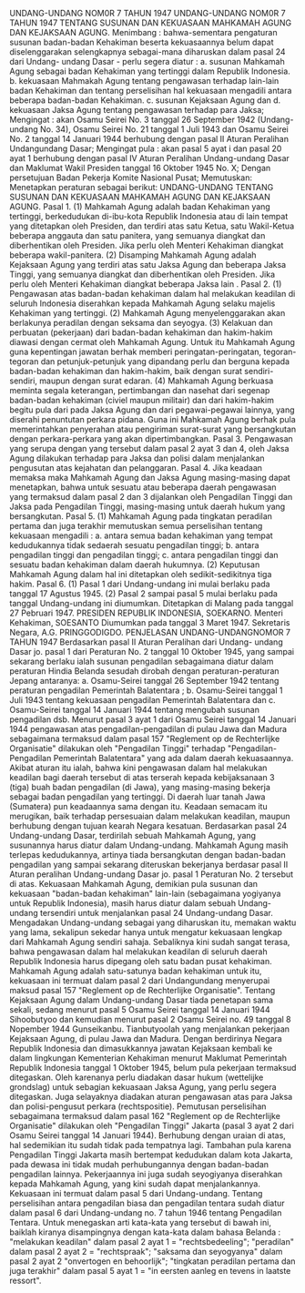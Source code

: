  UNDANG-UNDANG NOM0R 7 TAHUN 1947 UNDANG-UNDANG NOM0R 7 TAHUN 1947 TENTANG SUSUNAN DAN KEKUASAAN MAHKAMAH AGUNG DAN KEJAKSAAN AGUNG.
Menimbang :
 bahwa-sementara pengaturan susunan badan-badan Kehakiman beserta kekuasaannya belum dapat diselenggarakan selengkapnya sebagai-mana diharuskan dalam pasal 24 dari Undang- undang Dasar - perlu segera diatur :
a. susunan Mahkamah Agung sebagai badan Kehakiman yang tertinggi dalam Republik Indonesia.
b. kekuasaan Mahmakah Agung tentang pengawasan terhadap lain-lain badan Kehakiman dan tentang perselisihan hal kekuasaan mengadili antara beberapa badan-badan Kehakiman.
c. susunan Kejaksaan Agung dan d. kekuasaan Jaksa Agung tentang pengawasan terhadap para Jaksa;
Mengingat :
 akan Osamu Seirei No. 3 tanggal 26 September 1942 (Undang-undang No. 34), Osamu Seirei No. 21 tanggal 1 Juli 1943 dan Osamu Seirei No. 2 tanggal 14 Januari 1944 berhubung dengan pasal II Aturan Peralihan Undangundang Dasar; Mengingat pula : akan pasal 5 ayat i dan pasal 20 ayat 1 berhubung dengan pasal IV Aturan Peralihan Undang-undang Dasar dan Maklumat Wakil Presiden tanggal 16 Oktober 1945 No. X; Dengan persetujuan Badan Pekerja Komite Nasional Pusat; Memutuskan: Menetapkan peraturan sebagai berikut: UNDANG-UNDANG TENTANG SUSUNAN DAN KEKUASAAN MAHKAMAH AGUNG DAN KEJAKSAAN AGUNG. Pasal 1.
(1) Mahkamah Agung adalah badan Kehakiman yang tertinggi, berkedudukan di-ibu-kota Republik Indonesia atau di lain tempat yang ditetapkan oleh Presiden, dan terdiri atas satu Ketua, satu Wakil-Ketua beberapa anggauta dan satu panitera, yang semuanya diangkat dan diberhentikan oleh Presiden. Jika perlu oleh Menteri Kehakiman diangkat beberapa wakil-panitera.
(2) Disamping Mahkamah Agung adalah Kejaksaan Agung yang terdiri atas satu Jaksa Agung dan beberapa Jaksa Tinggi, yang semuanya diangkat dan diberhentikan oleh Presiden. Jika perlu oleh Menteri Kehakiman diangkat beberapa Jaksa lain . Pasal 2.
(1) Pengawasan atas badan-badan kehakiman dalam hal melakukan keadilan di seluruh Indonesia diserahkan kepada Mahkamah Agung selaku majelis Kehakiman yang tertinggi.
(2) Mahkamah Agung menyelenggarakan akan berlakunya peradilan dengan seksama dan seyogya.
(3) Kelakuan dan perbuatan (pekerjaan) dari badan-badan kehakiman dan hakim-hakim diawasi dengan cermat oleh Mahkamah Agung. Untuk itu Mahkamah Agung guna kepentingan jawatan berhak memberi peringatan-peringatan, tegoran-tegoran dan petunjuk-petunjuk yang dipandang perlu dan berguna kepada badan-badan kehakiman dan hakim-hakim, baik dengan surat sendiri-sendiri, maupun dengan surat edaran.
(4) Mahkamah Agung berkuasa meminta segala keterangan, pertimbangan dan nasehat dari segenap badan-badan kehakiman (civiel maupun militair) dan dari hakim-hakim begitu pula dari pada Jaksa Agung dan dari pegawai-pegawai lainnya, yang diserahi penuntutan perkara pidana. Guna ini Mahkamah Agung berhak pula memerintahkan penyerahan atau pengiriman surat-surat yang bersangkutan dengan perkara-perkara yang akan dipertimbangkan. Pasal 3. Pengawasan yang serupa dengan yang tersebut dalam pasal 2 ayat 3 dan 4, oleh Jaksa Agung dilakukan terhadap para Jaksa dan polisi dalam menjalankan pengusutan atas kejahatan dan pelanggaran. Pasal 4. Jika keadaan memaksa maka Mahkamah Agung dan Jaksa Agung masing-masing dapat menetapkan, bahwa untuk sesuatu atau beberapa daerah pengawasan yang termaksud dalam pasal 2 dan 3 dijalankan oleh Pengadilan Tinggi dan Jaksa pada Pengadilan Tinggi, masing-masing untuk daerah hukum yang bersangkutan. Pasal 5.
(1) Mahkamah Agung pada tingkatan peradilan pertama dan juga terakhir memutuskan semua perselisihan tentang kekuasaan mengadili :
a. antara semua badan kehakiman yang tempat kedudukannya tidak sedaerah sesuatu pengadilan tinggi;
b. antara pengadilan tinggi dan pengadilan tinggi;
c. antara pengadilan tinggi dan sesuatu badan kehakiman dalam daerah hukumnya.
(2) Keputusan Mahkamah Agung dalam hal ini ditetapkan oleh sedikit-sedikitnya tiga hakim. Pasal 6.
(1) Pasal 1 dari Undang-undang ini mulai berlaku pada tanggal 17 Agustus 1945.
(2) Pasal 2 sampai pasal 5 mulai berlaku pada tanggal Undang-undang ini diumumkan. Ditetapkan di Malang pada tanggal 27 Pebruari 1947. PRESIDEN REPUBLIK INDONESIA, SOEKARNO. Menteri Kehakiman, SOESANTO Diumumkan pada tanggal 3 Maret 1947. Sekretaris Negara, A.G. PRINGGODIGDO. PENJELASAN UNDANG-UNDANGNOMOR 7 TAHUN 1947 Berdasarkan pasal II Aturan Peralihan dari Undang- undang Dasar jo. pasal 1 dari Peraturan No. 2 tanggal 10 Oktober 1945, yang sampai sekarang berlaku ialah susunan pengadilan sebagaimana diatur dalam peraturan Hindia Belanda sesudah dirobah dengan peraturan-peraturan Jepang antaranya:
a. Osamu-Seirei tanggal 26 September 1942 tentang peraturan pengadilan Pemerintah Balatentara ;
b. Osamu-Seirei tanggal 1 Juli 1943 tentang kekuasaan pengadilan Pemerintah Balatentara dan c. Osamu-Seirei tanggal 14 Januari 1944 tentang mengubah susunan pengadilan dsb. Menurut pasal 3 ayat 1 dari Osamu Seirei tanggal 14 Januari 1944 pengawasan atas pengadilan-pengadilan di pulau Jawa dan Madura sebagaimana termaksud dalam pasal 157 "Reglement op de Rechterlijke Organisatie" dilakukan oleh "Pengadilan Tinggi" terhadap "Pengadilan-Pengadilan Pemerintah Balatentara" yang ada dalam daerah kekuasaannya. Akibat aturan itu ialah, bahwa kini pengawasan dalam hal melakukan keadilan bagi daerah tersebut di atas terserah kepada kebijaksanaan 3 (tiga) buah badan pengadilan (di Jawa), yang masing-masing bekerja sebagai badan pengadilan yang tertinggi. Di daerah luar tanah Jawa (Sumatera) pun keadaannya sama dengan itu. Keadaan semacam itu merugikan, baik terhadap persesuaian dalam melakukan keadilan, maupun berhubung dengan tujuan kearah Negara kesatuan. Berdasarkan pasal 24 Undang-undang Dasar, terdirilah sebuah Mahkamah Agung, yang susunannya harus diatur dalam Undang-undang. Mahkamah Agung masih terlepas kedudukannya, artinya tiada bersangkutan dengan badan-badan pengadilan yang sampai sekarang diteruskan bekerjanya berdasar pasal II Aturan peralihan Undang-undang Dasar jo. pasal 1 Peraturan No. 2 tersebut di atas. Kekuasaan Mahkamah Agung, demikian pula susunan dan kekuasaan "badan-badan kehakiman" lain-lain (sebagaimana yogiyanya untuk Republik Indonesia), masih harus diatur dalam sebuah Undang-undang tersendiri untuk menjalankan pasal 24 Undang-undang Dasar. Mengadakan Undang-undang sebagai yang diharuskan itu, memakan waktu yang lama, sekalipun sekedar hanya untuk mengatur kekuasaan lengkap dari Mahkamah Agung sendiri sahaja. Sebaliknya kini sudah sangat terasa, bahwa pengawasan dalam hal melakukan keadilan di seluruh daerah Republik Indonesia harus dipegang oleh satu badan pusat kehakiman. Mahkamah Agung adalah satu-satunya badan kehakiman untuk itu, kekuasaan ini termuat dalam pasal 2 dari Undangundang menyerupai maksud pasal 157 "Reglement op de Rechterlijke Organisatie". Tentang Kejaksaan Agung dalam Undang-undang Dasar tiada penetapan sama sekali, sedang menurut pasal 5 Osamu Seirei tanggal 14 Januari 1944 Sihoobutyoo dan kemudian menurut pasal 2 Osamu Seirei no. 49 tanggal 8 Nopember 1944 Gunseikanbu. Tianbutyoolah yang menjalankan pekerjaan Kejaksaan Agung, di pulau Jawa dan Madura. Dengan berdirinya Negara Republik Indonesia dan dimasukkannya jawatan Kejaksaan kembali ke dalam lingkungan Kementerian Kehakiman menurut Maklumat Pemerintah Republik Indonesia tanggal 1 Oktober 1945, belum pula pekerjaan termaksud ditegaskan. Oleh karenanya perlu diadakan dasar hukum (wettelijke grondslag) untuk sebagian kekuasaan Jaksa Agung, yang perlu segera ditegaskan. Juga selayaknya diadakan aturan pengawasan atas para Jaksa dan polisi-pengusut perkara (rechtspositie). Pemutusan perselisihan sebagaimana termaksud dalam pasal 162 "Reglement op de Rechterlijke Organisatie" dilakukan oleh "Pengadilan Tinggi" Jakarta (pasal 3 ayat 2 dari Osamu Seirei tanggal 14 Januari 1944). Berhubung dengan uraian di atas, hal sedemikian itu sudah tidak pada tempatnya lagi. Tambahan pula karena Pengadilan Tinggi Jakarta masih bertempat kedudukan dalam kota Jakarta, pada dewasa ini tidak mudah perhubungannya dengan badan-badan pengadilan lainnya. Pekerjaannya ini juga sudah seyogiyanya diserahkan kepada Mahkamah Agung, yang kini sudah dapat menjalankannya. Kekuasaan ini termuat dalam pasal 5 dari Undang-undang. Tentang perselisihan antara pengadilan biasa dan pengadilan tentara sudah diatur dalam pasal 6 dari Undang-undang no. 7 tahun 1946 tentang Pengadilan Tentara. Untuk menegaskan arti kata-kata yang tersebut di bawah ini, baiklah kiranya disampingnya dengan kata-kata dalam bahasa Belanda : "melakukan keadilan" dalam pasal 2 ayat 1 = "rechtsbedeeling"; "peradilan" dalam pasal 2 ayat 2 = "rechtspraak"; "saksama dan seyogyanya" dalam pasal 2 ayat 2 "onvertogen en behoorlijk"; "tingkatan peradilan pertama dan juga terakhir" dalam pasal 5 ayat 1 = "in eersten aanleg en tevens in laatste ressort".